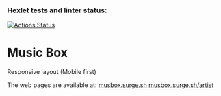 ### Hexlet tests and linter status:
[![Actions Status](https://github.com/anorone/layout-designer-project-lvl2/workflows/hexlet-check/badge.svg)](https://github.com/anorone/layout-designer-project-lvl2/actions)

# Music Box

Responsive layout (Mobile first)

The web pages are available at:
[musbox.surge.sh](https://musbox.surge.sh)
[musbox.surge.sh/artist](https://musbox.surge.sh/artist.html)

